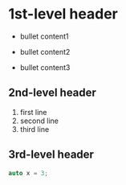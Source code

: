 # 1st-level header
- bullet content1
+ bullet content2
- bullet content3

## 2nd-level header
1. first line
2. second line
3. third line

## 3rd-level header
```cpp
auto x = 3;
```

